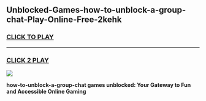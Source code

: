 
## Unblocked-Games-how-to-unblock-a-group-chat-Play-Online-Free-2kehk
<h3>
<a href="https://premium76.site?title=how-to-unblock-a-group-chat&ref=26A">CLICK TO PLAY</a></h3>
<hr>

<h3>
<a href="https://premium76.site?title=how-to-unblock-a-group-chat&ref=26A">CLICK 2 PLAY</a>
  
</h3>

<a href="https://premium76.site?title=how-to-unblock-a-group-chat&ref=26A"><img src="https://clearcache.store/games.png"></a>


**how-to-unblock-a-group-chat games unblocked: Your Gateway to Fun and Accessible Online Gaming**
